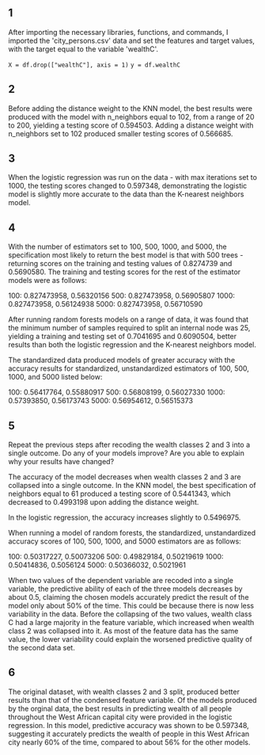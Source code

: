 ## 1

After importing the necessary libraries, functions, and commands, I imported the 'city_persons.csv' data and set the features and target values, with the target equal to the variable 'wealthC'.

`X = df.drop(["wealthC"], axis = 1)`
`y = df.wealthC`

## 2

Before adding the distance weight to the KNN model, the best results were produced with the model with n_neighbors equal to 102, from a range of 20 to 200, yielding a testing score of 0.594503. Adding a distance weight with n_neighbors set to 102 produced smaller testing scores of 0.566685.

## 3

When the logistic regression was run on the data - with max iterations set to 1000, the testing scores changed to 0.597348, demonstrating the logistic model is slightly more accurate to the data than the K-nearest neighbors model. 

## 4

With the number of estimators set to 100, 500, 1000, and 5000, the specification most likely to return the best model is that with 500 trees - returning scores on the training and testing values of 0.8274739 and 0.5690580. The training and testing scores for the rest of the estimator models were as follows:

100: 0.827473958, 0.56320156
500: 0.827473958, 0.56905807
1000: 0.827473958, 0.56124938
5000: 0.827473958, 0.56710590

After running random forests models on a range of data, it was found that the minimum number of samples required to split an internal node was 25, yielding a training and testing set of 0.7041695 and 0.6090504, better results than both the logistic regression and the K-nearest neighbors model.

The standardized data produced models of greater accuracy with the accuracy results for standardized, unstandardized estimators of 100, 500, 1000, and 5000 listed below:

100: 0.56417764, 0.55880917
500: 0.56808199, 0.56027330
1000: 0.57393850, 0.56173743
5000: 0.56954612, 0.56515373

## 5

Repeat the previous steps after recoding the wealth classes 2 and 3 into a single outcome. Do any of your models improve? Are you able to explain why your results have changed?

The accuracy of the model decreases when wealth classes 2 and 3 are collapsed into a single outcome. In the KNN model, the best specification of neighbors equal to 61 produced a testing score of 0.5441343, which decreased to 0.4993198 upon adding the distance weight. 

In the logistic regression, the accuracy increases slightly to 0.5496975. 

When running a model of random forests, the standardized, unstandardized accuracy scores of 100, 500, 1000, and 5000 estimators are as follows:

100: 0.50317227, 0.50073206
500: 0.49829184, 0.50219619
1000: 0.50414836, 0.5056124
5000: 0.50366032, 0.5021961

When two values of the dependent variable are recoded into a single variable, the predictive ability of each of the three models decreases by about 0.5, claiming the chosen models accurately predict the result of the model only about 50% of the time. This could be because there is now less variability in the data. Before the collapsing of the two values, wealth class C had a large majority in the feature variable, which increased when wealth class 2 was collapsed into it. As most of the feature data has the same value, the lower variability could explain the worsened predictive quality of the second data set.

## 6

The original dataset, with wealth classes 2 and 3 split, produced better results than that of the condensed feature variable. Of the models produced by the orginal data, the best results in predicting wealth of all people throughout the West African capital city were provided in the logistic regression. In this model, predictive accuracy was shown to be 0.597348, suggesting it accurately predicts the wealth of people in this West African city nearly 60% of the time, compared to about 56% for the other models. 


